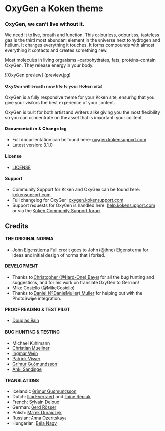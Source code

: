 # OxyGen a Koken theme
### OxyGen, we can’t live without it.

We need it to live, breath and function. This colourless, odourless, tasteless gas is the third most abundant element in the universe next to hydrogen and helium. It changes everything it touches. It forms compounds with almost everything it contacts and creates something new.

Most molecules in living organisms –carbohydrates, fats, proteins–contain OxyGen. They release energy in your body.

![OxyGen preview] (preview.jpg)
#### OxyGen will breath new life to your Koken site!

OxyGen is a fully responsive theme for your Koken site, ensuring that you give your visitors the best experience of your content.

OxyGen is built for both artist and writers alike giving you the most flexibility so you can concentrate on the asset that is important: your content.

#### Documentation & Change log
* Full documentation can be found here: [oxygen.kokensupport.com](https://oxygen.kokensupport.com/)
* Latest version: 3.1.0

#### License
* [LICENSE](LICENSE)

#### Support
* Community Support for Koken and OxyGen can be found here: [kokensupport.com](https://kokensupport.com/)
* Full changelog for OxyGen: [oxygen.kokensupport.com](https://oxygen.kokensupport.com)
* Support requests for OxyGen is handled here: [help.kokensupport.com](https://help.kokensupport.com/) or via the [Koken Community Support forum](https://kokensupport.com/)

## Credits
#### THE ORIGINAL NORMA
* [John Elgenstierna](http://jhne.me)
Full credit goes to John (@jhne) Elgenstierna for ideas and initial design of norma that i forked.

#### DEVELOPMENT
* Thanks to [Christopher (@Hard-One) Bayer](http://bay3r.de) for all the bug hunting and suggestions, and for his work on translate OxyGen to German!
* Mike Costello (@MikeCostello)
* Thanks to [Daniel (@DanielMuller) Muller](http://daniel.ctrlaltdel.ch) for helping out with the PhotoSwipe integration.

#### PROOF READING & TEST PILOT
* [Douglas Bain](http://douglasrbain.com)

#### BUG HUNTING & TESTING
* [Michael Kuhlmann](http://fotografie-kuhlmann.de)
* [Christian Muellner](http://christian-muellner.de)
* [Ingmar Wein](http://ingmarwein.com)
* [Patrick Visser](http://apex-art.eu)
* [Grímur Guðmundsson](http://grimur.net)
* [Anki Sandinge](http://ansaphotography.se)

#### TRANSLATIONS
* Icelandic [Grímur Guðmundsson](http://grimur.net)
* Dutch: [Ilco Everraert](http://fotografie.graphixmedia.nl) and [Toine Repiuk](http://repiuk.nl)
* French: [Sylvain Deloux](http://photo.sylvaindeloux.com)
* German: [Gerd Rösser](http://portfolio.gerdroesser.de)
* Polish: [Marek Durajczyk](http://www.md.photopolska.pl)
* Russian: [Anna Ozeritskaya](http://plus.google.com/u/0/114213058288327048316)
* Hungarian: [Béla Nagy](http://belanagy.hu/)
